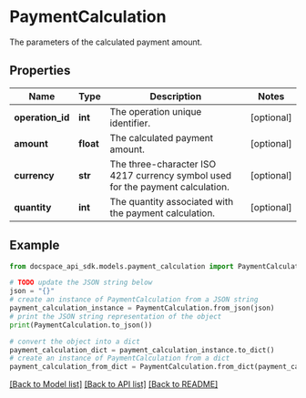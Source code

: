 # PaymentCalculation
The parameters of the calculated payment amount.

## Properties

Name | Type | Description | Notes
------------ | ------------- | ------------- | -------------
**operation_id** | **int** | The operation unique identifier. | [optional] 
**amount** | **float** | The calculated payment amount. | [optional] 
**currency** | **str** | The three-character ISO 4217 currency symbol used for the payment calculation. | [optional] 
**quantity** | **int** | The quantity associated with the payment calculation. | [optional] 

## Example

```python
from docspace_api_sdk.models.payment_calculation import PaymentCalculation

# TODO update the JSON string below
json = "{}"
# create an instance of PaymentCalculation from a JSON string
payment_calculation_instance = PaymentCalculation.from_json(json)
# print the JSON string representation of the object
print(PaymentCalculation.to_json())

# convert the object into a dict
payment_calculation_dict = payment_calculation_instance.to_dict()
# create an instance of PaymentCalculation from a dict
payment_calculation_from_dict = PaymentCalculation.from_dict(payment_calculation_dict)
```
[[Back to Model list]](../README.md#documentation-for-models) [[Back to API list]](../README.md#documentation-for-api-endpoints) [[Back to README]](../README.md)


